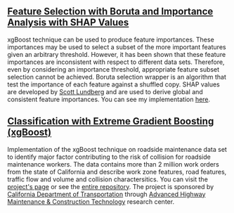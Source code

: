 ## [Feature Selection with Boruta and Importance Analysis with SHAP Values](https://amirali-n.github.io/BorutaFeatureSelectionWithShapAnalysis/)
xgBoost technique can be used to produce feature importances. These importances may be used to select a subset of the more important features given an arbitrary threshold. However, it has been shown that these feature importances are inconsistent with respect to different data sets. Therefore, even by considering an importance threshold, appropriate feature subset selection cannot be achieved. Boruta selection wrapper is an algorithm that test the importance of each feature against a shuffled copy. SHAP values are developed by [Scott Lundberg](https://github.com/slundberg/shap) and are used to derive global and consistent feature importances. You can see my implementation [here](https://amirali-n.github.io/BorutaFeatureSelectionWithShapAnalysis/).

## [Classification with Extreme Gradient Boosting (xgBoost)](https://amirali-n.github.io/ExtremeGradientBoosting/)

Implementation of the xgBoost technique on roadside maintenance data set to identify major factor contributing to the risk of collision for roadside maintenance workers. The data contains more than 2 million work orders from the state of California and describe work zone features, road features, traffic flow and volume and collision charactersitics. You can visit the [project's page](https://amirali-n.github.io/ExtremeGradientBoosting/) or see the [entire repository](https://github.com/AmirAli-N/PMRF-DataAnalysis). The project is sponsored by [California Department of Transportation](https://dot.ca.gov/programs/research-innovation-system-information) through [Advanced Highway Maintenance & Construction Technology](http://ahmct.ucdavis.edu/) research center.
